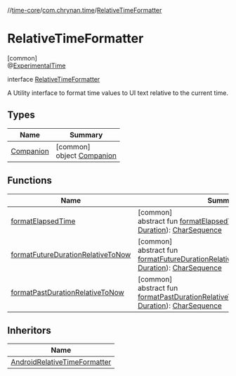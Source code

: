 //[time-core](../../../index.md)/[com.chrynan.time](../index.md)/[RelativeTimeFormatter](index.md)

# RelativeTimeFormatter

[common]\
@[ExperimentalTime](https://kotlinlang.org/api/latest/jvm/stdlib/kotlin.time/-experimental-time/index.html)

interface [RelativeTimeFormatter](index.md)

A Utility interface to format time values to UI text relative to the current time.

## Types

| Name | Summary |
|---|---|
| [Companion](-companion/index.md) | [common]<br>object [Companion](-companion/index.md) |

## Functions

| Name | Summary |
|---|---|
| [formatElapsedTime](format-elapsed-time.md) | [common]<br>abstract fun [formatElapsedTime](format-elapsed-time.md)(duration: [Duration](https://kotlinlang.org/api/latest/jvm/stdlib/kotlin.time/-duration/index.html)): [CharSequence](https://kotlinlang.org/api/latest/jvm/stdlib/kotlin/-char-sequence/index.html) |
| [formatFutureDurationRelativeToNow](format-future-duration-relative-to-now.md) | [common]<br>abstract fun [formatFutureDurationRelativeToNow](format-future-duration-relative-to-now.md)(futureDuration: [Duration](https://kotlinlang.org/api/latest/jvm/stdlib/kotlin.time/-duration/index.html)): [CharSequence](https://kotlinlang.org/api/latest/jvm/stdlib/kotlin/-char-sequence/index.html) |
| [formatPastDurationRelativeToNow](format-past-duration-relative-to-now.md) | [common]<br>abstract fun [formatPastDurationRelativeToNow](format-past-duration-relative-to-now.md)(pastDuration: [Duration](https://kotlinlang.org/api/latest/jvm/stdlib/kotlin.time/-duration/index.html)): [CharSequence](https://kotlinlang.org/api/latest/jvm/stdlib/kotlin/-char-sequence/index.html) |

## Inheritors

| Name |
|---|
| [AndroidRelativeTimeFormatter](../-android-relative-time-formatter/index.md) |
